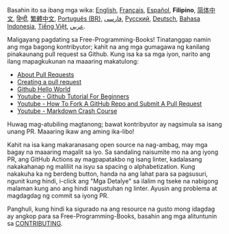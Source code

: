 Basahin ito sa ibang mga wika: [English](HOWTO.md), [Français](HOWTO-fr.md), [Español](HOWTO-es.md), **Filipino**, [简体中文](HOWTO-zh.md), [हिन्दी](HOWTO-hi.md), [繁體中文](HOWTO-zh_TW.md), [Português (BR)](HOWTO-pt_BR.md), [فارسی](HOWTO-fa_IR.md), [Русский](HOWTO-ru.md), [Deutsch](HOWTO-de.md), [Bahasa Indonesia](HOWTO-id.md), [Tiếng Việt](HOWTO-vi.md), [عربي](HOWTO-ar.md).

Maligayang pagdating sa Free-Programming-Books! Tinatanggap namin ang mga bagong kontribyutor; kahit na ang mga gumagawa ng kanilang pinakaunang pull request sa Github. Kung isa ka sa mga iyon, narito ang ilang mapagkukunan na maaaring makatulong:

* [About Pull Requests](https://help.github.com/articles/about-pull-requests/)
* [Creating a pull request](https://docs.github.com/en/free-pro-team@latest/github/collaborating-with-issues-and-pull-requests/creating-a-pull-request)
* [Github Hello World](https://guides.github.com/activities/hello-world/)
* [Youtube - Github Tutorial For Beginners](https://www.youtube.com/watch?v=0fKg7e37bQE)
* [Youtube - How To Fork A GitHub Repo and Submit A Pull Request](https://www.youtube.com/watch?v=G1I3HF4YWEw)
* [Youtube - Markdown Crash Course](https://www.youtube.com/watch?v=HUBNt18RFbo)


Huwag mag-atubiling magtanong; bawat kontribyutor ay nagsimula sa isang unang PR. Maaaring ikaw ang aming ika-libo!

Kahit na isa kang makaranasang open source na nag-ambag, may mga bagay na maaaring magalit sa iyo. Sa sandaling naisumite mo na ang iyong PR, ang GitHub Actions ay magpapatakbo ng isang linter, kadalasang nakakahanap ng maliliit na isyu sa spacing o alphabetization. Kung nakakuha ka ng berdeng button, handa na ang lahat para sa pagsusuri, ngunit kung hindi, i-click ang "Mga Detalye" sa ilalim ng tseke na nabigong malaman kung ano ang hindi nagustuhan ng linter. Ayusin ang problema at magdagdag ng commit sa iyong PR.

Panghuli, kung hindi ka sigurado na ang resource na gusto mong idagdag ay angkop para sa Free-Programming-Books, basahin ang mga alituntunin sa [CONTRIBUTING](CONTRIBUTING.md).
